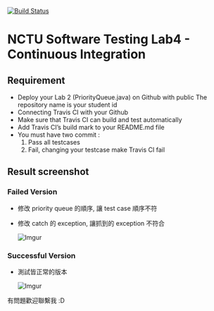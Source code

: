 [![Build Status](https://travis-ci.org/setsal/0856016.svg?branch=master)](https://travis-ci.org/setsal/0856016)
# NCTU Software Testing Lab4 - Continuous Integration

## Requirement 
+ Deploy your Lab 2 (PriorityQueue.java) on Github with public
The repository name is your student id
+ Connecting Travis CI with your Github
+ Make sure that Travis CI can build and test automatically
+ Add Travis CI’s build mark to your README.md file
+ You must have two commit :
    1. Pass all testcases
    2. Fail, changing your testcase make Travis CI fail

## Result screenshot

### Failed Version
+ 修改 priority queue 的順序, 讓 test case 順序不符
+ 修改 catch 的 exception, 讓抓到的 exception 不符合 

    ![Imgur](https://i.imgur.com/SnEBhyf.png)

### Successful Version
+ 測試皆正常的版本

   ![Imgur](https://i.imgur.com/AF5R7BJ.png)
   
   
有問題歡迎聯繫我 :D